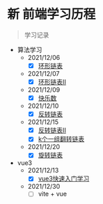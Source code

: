 # 新 前端学习历程

> 学习记录
- 算法学习
    - 2021/12/06 
        - [x]  [环形链表](https://juejin.cn/post/7038508588813254664#heading-0)
    - 2021/12/07
        - [x]  [环形链表II](https://juejin.cn/post/7038874653049225246)
    - 2021/12/09
        - [x]  [快乐数](https://juejin.cn/post/7039628287269666830)
    - 2021/12/10
        - [x]  [反转链表](https://juejin.cn/post/7040013199248195592)
    - 2021/12/15
        - [x]  [反转链表II](https://juejin.cn/post/7040013199248195592)
        - [x]  [k个一组翻转链表](https://juejin.cn/post/7041862839560044580)
    - 2021/12/20
        - [x]  [旋转链表](https://juejin.cn/post/7043635262823333902)
- vue3
    - 2021/12/13
        - [x] [vue3快速入门学习](https://juejin.cn/post/7041146016199868447/)
    - 2021/12/30
        - [ ] vite + vue
